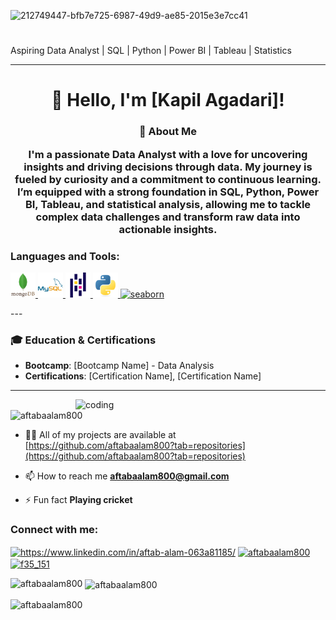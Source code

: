![212749447-bfb7e725-6987-49d9-ae85-2015e3e7cc41](https://github.com/user-attachments/assets/14666be3-982d-45d3-8f79-d216c8ef822d)
# 

Aspiring Data Analyst | SQL | Python | Power BI | Tableau | Statistics

---
<h1 align="center">👋 Hello, I'm [Kapil Agadari]!
<h3 align="center"> 🌟 About Me

I'm a passionate Data Analyst with a love for uncovering insights and driving decisions through data. My journey is fueled by curiosity and a commitment to continuous learning. I’m equipped with a strong foundation in SQL, Python, Power BI, Tableau, and statistical analysis, allowing me to tackle complex data challenges and transform raw data into actionable insights.



<h3 align="left">Languages and Tools:</h3>
<p align="left"> <a href="https://www.mongodb.com/" target="_blank" rel="noreferrer"> <img src="https://raw.githubusercontent.com/devicons/devicon/master/icons/mongodb/mongodb-original-wordmark.svg" alt="mongodb" width="40" height="40"/> </a> <a href="https://www.mysql.com/" target="_blank" rel="noreferrer"> <img src="https://raw.githubusercontent.com/devicons/devicon/master/icons/mysql/mysql-original-wordmark.svg" alt="mysql" width="40" height="40"/> </a> <a href="https://pandas.pydata.org/" target="_blank" rel="noreferrer"> <img src="https://raw.githubusercontent.com/devicons/devicon/2ae2a900d2f041da66e950e4d48052658d850630/icons/pandas/pandas-original.svg" alt="pandas" width="40" height="40"/> </a> <a href="https://www.python.org" target="_blank" rel="noreferrer"> <img src="https://raw.githubusercontent.com/devicons/devicon/master/icons/python/python-original.svg" alt="python" width="40" height="40"/> </a> <a href="https://seaborn.pydata.org/" target="_blank" rel="noreferrer"> <img src="https://seaborn.pydata.org/_images/logo-mark-lightbg.svg" alt="seaborn" width="40" height="40"/> </a> </p>
---

### 🎓 Education & Certifications

- **Bootcamp**: [Bootcamp Name] - Data Analysis
- **Certifications**: [Certification Name], [Certification Name]

---


<img align="right" alt="coding" width="400" src="https://user-images.githubusercontent.com/55389276/140866485-8fb1c876-9a8f-4d6a-98dc-08c4981eaf70.gif">

<p align="left"> <img src="https://komarev.com/ghpvc/?username=aftabaalam800&label=Profile%20views&color=0e75b6&style=flat" alt="aftabaalam800" /> </p>

- 👨‍💻 All of my projects are available at [https://github.com/aftabaalam800?tab=repositories](https://github.com/aftabaalam800?tab=repositories)

- 📫 How to reach me **aftabaalam800@gmail.com**

- ⚡ Fun fact **Playing cricket**

<h3 align="left">Connect with me:</h3>
<p align="left">
<a href="https://www.linkedin.com/in/kapil-agadari-ba536a1a7/" target="blank"><img align="center" src="https://raw.githubusercontent.com/rahuldkjain/github-profile-readme-generator/master/src/images/icons/Social/linked-in-alt.svg" alt="https://www.linkedin.com/in/aftab-alam-063a81185/" height="30" width="40" /></a>
<a href="(https://www.hackerrank.com/profile/kapil57575757)" target="blank"><img align="center" src="https://raw.githubusercontent.com/rahuldkjain/github-profile-readme-generator/master/src/images/icons/Social/hackerrank.svg" alt="aftabaalam800" height="30" width="40" /></a>
<a href="https://leetcode.com/u/kapilagadari/" target="blank"><img align="center" src="https://raw.githubusercontent.com/rahuldkjain/github-profile-readme-generator/master/src/images/icons/Social/leet-code.svg" alt="f35_151" height="30" width="40" /></a>
</p>



<p><img align="left" src="https://github-readme-stats.vercel.app/api/top-langs?username=aftabaalam800&show_icons=true&locale=en&layout=compact" alt="aftabaalam800" /></p>

<p>&nbsp;<img align="center" src="https://github-readme-stats.vercel.app/api?username=aftabaalam800&show_icons=true&locale=en" alt="aftabaalam800" /></p>

<p><img align="center" src="https://github-readme-streak-stats.herokuapp.com/?user=aftabaalam800&" alt="aftabaalam800" /></p>
